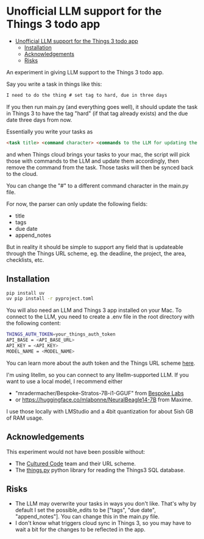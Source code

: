# Unofficial LLM support for the Things 3 todo app

- [Unofficial LLM support for the Things 3 todo app](#unofficial-llm-support-for-the-things-3-todo-app)
  - [Installation](#installation)
  - [Acknowledgements](#acknowledgements)
  - [Risks](#risks)

An experiment in giving LLM support to the Things 3 todo app.

Say you write a task in things like this:

```markdown
I need to do the thing # set tag to hard, due in three days
```

If you then run main.py (and everything goes well), it should update the task in Things 3 to have the tag "hard" (if that tag already exists) and the due date three days from now.

Essentially you write your tasks as

```markdown
<task title> <command character> <commands to the LLM for updating the task in Things>
```

and when Things cloud brings your tasks to your mac, the script will pick those with commands to the LLM
and update them accordingly, then remove the command from the task. Those tasks will then be synced back to the cloud.

You can change the "#" to a different command character in the main.py file.

For now, the parser can only update the following fields:

- title
- tags
- due date
- append_notes

But in reality it should be simple to support any field that is updateable through the Things URL scheme,
eg. the deadline, the project, the area, checklists, etc.

## Installation

```bash
pip install uv 
uv pip install -r pyproject.toml
```

You will also need an LLM and Things 3 app installed on your Mac. To connect to the LLM, you need to create a .env file in the root directory with the following content:

```bash
THINGS_AUTH_TOKEN=your_things_auth_token
API_BASE = <API_BASE_URL>
API_KEY = <API_KEY>
MODEL_NAME = <MODEL_NAME>
```

You can learn more about the auth token and the Things URL scheme [here](https://culturedcode.com/things/support/articles/2803573).

I'm using litellm, so you can connect to any litellm-supported LLM. If you want to use a local model, I recommend either

- "mradermacher/Bespoke-Stratos-7B-i1-GGUF" from [Bespoke Labs](https://www.bespokelabs.ai/)
- or <https://huggingface.co/mlabonne/NeuralBeagle14-7B> from Maxime.

I use those locally with LMStudio and a 4bit quantization for about 5ish GB of RAM usage.

## Acknowledgements

This experiment would not have been possible without:

- The [Cultured Code](https://culturedcode.com/things/) team and their URL scheme.
- The [things.py](https://github.com/thingsapi/things.py?tab=readme-ov-file) python library for reading the Things3 SQL database.  
  
## Risks

- The LLM may overwrite your tasks in ways you don't like. That's why by default I set the possible_edits to be ["tags", "due date", "append_notes"]. You can change this in the main.py file.
- I don't know what triggers cloud sync in Things 3, so you may have to wait a bit for the changes to be reflected in the app.
